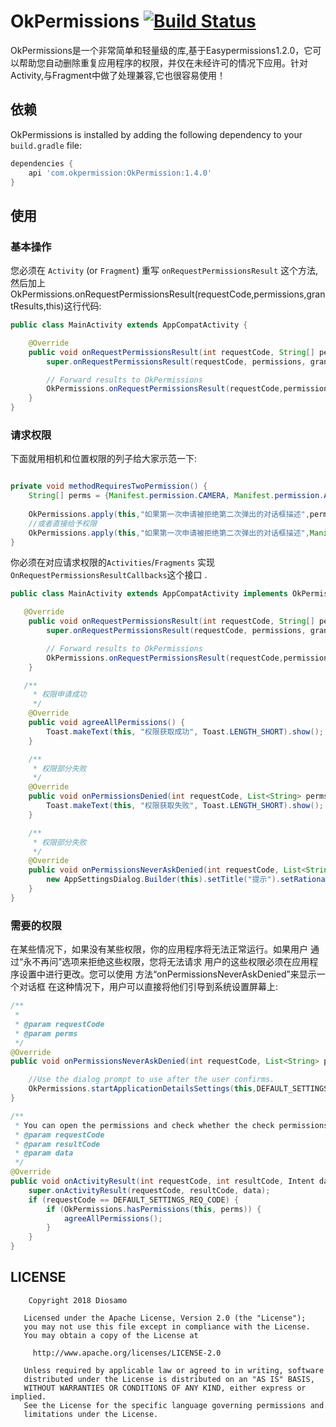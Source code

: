 # OkPermissions 	[![Build Status][1]][2]
OkPermissions是一个非常简单和轻量级的库,基于Easypermissions1.2.0，它可以帮助您自动删除重复应用程序的权限，并仅在未经许可的情况下应用。针对Activity,与Fragment中做了处理兼容,它也很容易使用！






## 依赖

OkPermissions is installed by adding the following dependency to your `build.gradle` file:

```groovy
dependencies {
    api 'com.okpermission:OkPermission:1.4.0'
}
```


## 使用

### 基本操作

您必须在 `Activity` (or `Fragment`) 重写 `onRequestPermissionsResult` 这个方法,然后加上OkPermissions.onRequestPermissionsResult(requestCode,permissions,grantResults,this)这行代码:

```java
public class MainActivity extends AppCompatActivity {

    @Override
    public void onRequestPermissionsResult(int requestCode, String[] permissions, int[] grantResults) {
        super.onRequestPermissionsResult(requestCode, permissions, grantResults);

        // Forward results to OkPermissions
        OkPermissions.onRequestPermissionsResult(requestCode,permissions,grantResults,this);
    }
}
```

### 请求权限


下面就用相机和位置权限的列子给大家示范一下:

```java

private void methodRequiresTwoPermission() {
    String[] perms = {Manifest.permission.CAMERA, Manifest.permission.ACCESS_FINE_LOCATION};
	
	OkPermissions.apply(this,"如果第一次申请被拒绝第二次弹出的对话框描述",perms);
    //或者直接给予权限
    OkPermissions.apply(this,"如果第一次申请被拒绝第二次弹出的对话框描述",Manifest.permission.CAMERA, Manifest.permission.ACCESS_FINE_LOCATION,Manifest.permission.READ_PHONE_STATE);
}
```



你必须在对应请求权限的`Activities`/`Fragments` 实现 `OnRequestPermissionsResultCallbacks`这个接口 .

```java
public class MainActivity extends AppCompatActivity implements OkPermissions.OnRequestPermissionsResultCallbacks {

   @Override
    public void onRequestPermissionsResult(int requestCode, String[] permissions, int[] grantResults) {
        super.onRequestPermissionsResult(requestCode, permissions, grantResults);

        // Forward results to OkPermissions
        OkPermissions.onRequestPermissionsResult(requestCode,permissions,grantResults,this);
    }

   /**
     * 权限申请成功
     */
    @Override
    public void agreeAllPermissions() {
        Toast.makeText(this, "权限获取成功", Toast.LENGTH_SHORT).show();
    }

    /**
     * 权限部分失败
     */
    @Override
    public void onPermissionsDenied(int requestCode, List<String> perms) {
        Toast.makeText(this, "权限获取失败", Toast.LENGTH_SHORT).show();
    }

    /**
     * 权限部分失败
     */
    @Override
    public void onPermissionsNeverAskDenied(int requestCode, List<String> perms) {
        new AppSettingsDialog.Builder(this).setTitle("提示").setRationale("需要前往设置中心手动打开申请权限").build().show();
    }
}
```

### 需要的权限

在某些情况下，如果没有某些权限，你的应用程序将无法正常运行。如果用户
通过“永不再问”选项来拒绝这些权限，您将无法请求
用户的这些权限必须在应用程序设置中进行更改。您可以使用
方法“onPermissionsNeverAskDenied”来显示一个对话框
在这种情况下，用户可以直接将他们引导到系统设置屏幕上:

```java
/**
 *
 * @param requestCode
 * @param perms
 */
@Override
public void onPermissionsNeverAskDenied(int requestCode, List<String> perms) {

    //Use the dialog prompt to use after the user confirms.
    OkPermissions.startApplicationDetailsSettings(this,DEFAULT_SETTINGS_REQ_CODE);
}

/**
 * You can open the permissions and check whether the check permissions are open and then execute agreeAllPermissions() directly
 * @param requestCode
 * @param resultCode
 * @param data
 */
@Override
public void onActivityResult(int requestCode, int resultCode, Intent data) {
    super.onActivityResult(requestCode, resultCode, data);
    if (requestCode == DEFAULT_SETTINGS_REQ_CODE) {
        if (OkPermissions.hasPermissions(this, perms)) {
            agreeAllPermissions();
        }
    }
}
```


## LICENSE

```
	Copyright 2018 Diosamo

   Licensed under the Apache License, Version 2.0 (the "License");
   you may not use this file except in compliance with the License.
   You may obtain a copy of the License at

     http://www.apache.org/licenses/LICENSE-2.0

   Unless required by applicable law or agreed to in writing, software
   distributed under the License is distributed on an "AS IS" BASIS,
   WITHOUT WARRANTIES OR CONDITIONS OF ANY KIND, either express or implied.
   See the License for the specific language governing permissions and
   limitations under the License.

```
[1]: https://travis-ci.org/Diosamo/OkPermissions.svg?branch=master
[2]: https://travis-ci.org/Diosamo/OkPermissions
